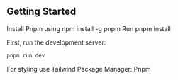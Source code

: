 ## Getting Started
Install Pnpm using npm install -g pnpm
Run pnpm install

First, run the development server:

```bash
pnpm run dev
```

For styling use Tailwind
Package Manager: Pnpm

